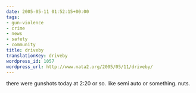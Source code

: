 ```yaml
---
date: 2005-05-11 01:52:15+00:00
tags:
- gun-violence
- crime
- news
- safety
- community
title: driveby
translationKey: driveby
wordpress_id: 1057
wordpress_url: http://www.nata2.org/2005/05/11/driveby/
---
```


there were gunshots today at 2:20 or so. like semi auto or something. nuts.
